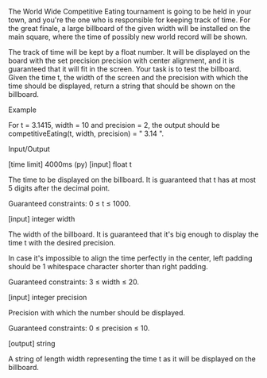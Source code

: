 The World Wide Competitive Eating tournament is going to be held in your town, and you're the one who is responsible for keeping track of time. For the great finale, a large billboard of the given width will be installed on the main square, where the time of possibly new world record will be shown.

The track of time will be kept by a float number. It will be displayed on the board with the set precision precision with center alignment, and it is guaranteed that it will fit in the screen. Your task is to test the billboard. Given the time t, the width of the screen and the precision with which the time should be displayed, return a string that should be shown on the billboard.

Example

For t = 3.1415, width = 10 and precision = 2,
the output should be
competitiveEating(t, width, precision) = "   3.14   ".

Input/Output

[time limit] 4000ms (py)
[input] float t

The time to be displayed on the billboard. It is guaranteed that t has at most 5 digits after the decimal point.

Guaranteed constraints:
0 ≤ t ≤ 1000.

[input] integer width

The width of the billboard. It is guaranteed that it's big enough to display the time t with the desired precision.

In case it's impossible to align the time perfectly in the center, left padding should be 1 whitespace character shorter than right padding.

Guaranteed constraints:
3 ≤ width ≤ 20.

[input] integer precision

Precision with which the number should be displayed.

Guaranteed constraints:
0 ≤ precision ≤ 10.

[output] string

A string of length width representing the time t as it will be displayed on the billboard.
